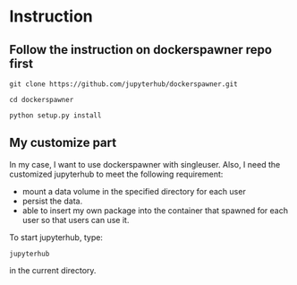 # Instruction
## Follow the instruction on dockerspawner repo first 
```
git clone https://github.com/jupyterhub/dockerspawner.git

cd dockerspawner

python setup.py install
```

## My customize part
In my case, I want to use dockerspawner with singleuser. Also, I need the customized jupyterhub to meet the following requirement:
* mount a data volume in the specified directory for each user
* persist the data.
* able to insert my own package into the container that spawned for each user so that users can use it.

To start jupyterhub, type:
```
jupyterhub
```
in the current directory.
